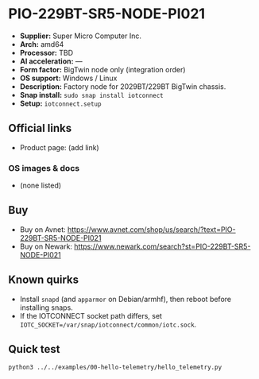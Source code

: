 # PIO-229BT-SR5-NODE-PI021

- **Supplier:** Super Micro Computer  Inc.
- **Arch:** amd64
- **Processor:** TBD
- **AI acceleration:** —
- **Form factor:** BigTwin node only (integration order)
- **OS support:** Windows / Linux
- **Description:** Factory node for 2029BT/229BT BigTwin chassis.
- **Snap install:** `sudo snap install iotconnect`
- **Setup:** `iotconnect.setup`

## Official links
- Product page: (add link)

### OS images & docs
- (none listed)

## Buy
- Buy on Avnet: https://www.avnet.com/shop/us/search/?text=PIO-229BT-SR5-NODE-PI021
- Buy on Newark: https://www.newark.com/search?st=PIO-229BT-SR5-NODE-PI021

## Known quirks
- Install `snapd` (and `apparmor` on Debian/armhf), then reboot before installing snaps.
- If the IOTCONNECT socket path differs, set `IOTC_SOCKET=/var/snap/iotconnect/common/iotc.sock`.

## Quick test
```bash
python3 ../../examples/00-hello-telemetry/hello_telemetry.py
```
